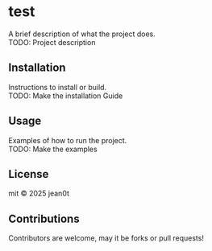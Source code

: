 # test

A brief description of what the project does.  
TODO: Project description  

## Installation

Instructions to install or build.  
TODO: Make the installation Guide  

## Usage

Examples of how to run the project.  
TODO: Make the examples  

## License

mit © 2025 jean0t  

## Contributions

Contributors are welcome, may it be forks or pull requests!  

